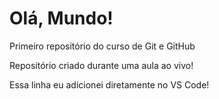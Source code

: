 # Olá, Mundo!
 Primeiro repositório do curso de Git e GitHub

 Repositório criado durante uma aula ao vivo!

 Essa linha eu adicionei diretamente no VS Code! 
